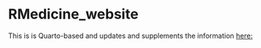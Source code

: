 # RMedicine_website

This is is Quarto-based and updates and supplements the information [here:](https://events.linuxfoundation.org/r-medicine/)
